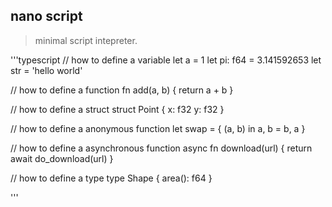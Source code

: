 nano script
-----------

> minimal script intepreter.

'''typescript
// how to define a variable
let a = 1
let pi: f64 = 3.141592653
let str = 'hello world'

// how to define a function
fn add(a, b) {
    return a + b
}

// how to define a struct
struct Point {
   x: f32
   y: f32
}

// how to define a anonymous function
let swap = { (a, b) in
    a, b = b, a
}

// how to define a asynchronous function 
async fn download(url) {
    return await do_download(url)
}

// how to define a type
type Shape {
    area(): f64
}

'''
